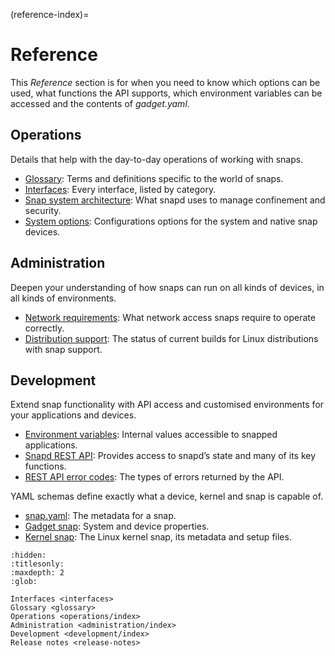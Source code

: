 (reference-index)=
# Reference

This *Reference* section is for when you need to know which options can be used, what functions the API supports, which environment variables can be accessed and the contents of *gadget.yaml*. 

## Operations

Details that help with the day-to-day operations of working with snaps.

* [Glossary](glossary): Terms and definitions specific to the world of snaps.
* [Interfaces](glossary): Every interface, listed by category.
* [Snap system architecture](/reference/operations/system-architecture): What snapd uses to manage confinement and security. 
* [System options](/reference/operations/system-options): Configurations options for the system and native snap devices.

## Administration

Deepen your understanding of how snaps can run on all kinds of devices, in all kinds of environments.

* [Network requirements](/reference/administration/network-requirements): What network access snaps require to operate correctly.
* [Distribution support](/reference/administration/distribution-support): The status of current builds for Linux distributions with snap support.

## Development

Extend snap functionality with API access and customised environments for your applications and devices.

* [Environment variables](/reference/development/environment-variables): Internal values accessible to snapped applications.
* [Snapd REST API](/reference/development/rest-api/snapd-rest-api): Provides access to snapd’s state and many of its key functions.
* [REST API error codes](/reference/development/rest-api/error-responses): The types of errors returned by the API.

YAML schemas define exactly what a device, kernel and snap is capable of.
   - [snap.yaml](/reference/development/yaml-schemas/the-snap-format): The metadata for a snap.
   - [Gadget snap](/reference/development/yaml-schemas/the-gadget-snap): System and device properties. 
   - [Kernel snap](/reference/development/yaml-schemas/the-kernel-snap): The Linux kernel snap, its metadata and setup files.


```{toctree}
:hidden:
:titlesonly:
:maxdepth: 2
:glob:

Interfaces <interfaces>
Glossary <glossary>
Operations <operations/index>
Administration <administration/index>
Development <development/index>
Release notes <release-notes>
